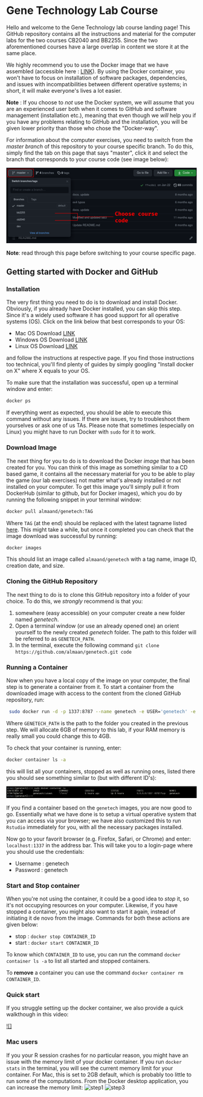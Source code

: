 # Gene Technology Lab Course

Hello and welcome to the Gene Technology lab course landing page! This GitHub
repository contains all the instructions and material for the computer labs for
the two courses CB2040 and BB2255. Since the two aforementioned courses have a
large overlap in content we store it at the same place.

We highly recommend you to use the Docker image that we have assembled
(accessible here :
[LINK](https://hub.docker.com/repository/docker/almaand/genetech)). By using the
Docker container, you won't have to focus on installation of software packages,
dependencies, and issues with incompatibilities between different operative
systems; in short, it will make everyone's lives a lot easier.

**Note** : If you choose to _not_ use the Docker system, we will assume that you
are an experienced user both when it comes to GitHub and software management
(installation etc.), meaning that even though we _will_ help you if you have 
any problems relating to GitHub and the installation, you will be given lower
priority than those who chose the "Docker-way".

For information about the computer exercises, you need to switch from the
_master branch_ of this repository to your course specific branch. To do this,
simply find the tab on this page that says "master", click it and select the
branch that corresponds to your course code (see image below):

![switch-branch](imgs/switch-branch.png)

**Note**: read through this page before switching to your course specific page.

## Getting started with Docker and GitHub


### Installation
The very first thing you need to do is to download and install Docker.
Obviously, if you already have Docker installed, you can skip this step. Since
it's a widely used software it has good support for all operative systems (OS).
Click on the link below that best corresponds to your OS:
- Mac OS Download [LINK](https://docs.docker.com/docker-for-mac/install/)
- Windows OS Download [LINK](https://docs.docker.com/docker-for-windows/install/)
- Linux OS Download [LINK](https://docs.docker.com/engine/install/)

and follow the instructions at respective page. If you find those instructions
too technical, you'll find plenty of guides by simply googling "Install docker on
X" where X equals to your OS.

To make sure that the installation was successful, open up a terminal window and enter:

```sh
docker ps 
```

If everything went as expected, you should be able to execute this command without any
issues. If there are issues, try to troubleshoot them yourselves or ask one of
us TAs. Please note that sometimes (especially on Linux) you might have to run Docker
with `sudo` for it to work.

### Download Image
The next thing for you to do is to download the Docker _image_ that has been
created for you. You can think of this image as something similar to a CD based
game, it contains all the necessary material for you to be able to play the game
(our lab exercises) not matter what's already installed or not installed on your
computer. To get this image you'll simply pull it from DockerHub (similar to
github, but for Docker images), which you do by running the following snippet in
your terminal window:

```sh
docker pull almaand/genetech:TAG
```

Where `TAG` (at the end) should be replaced with the latest tagname listed
[here](https://hub.docker.com/repository/registry-1.docker.io/almaand/genetech/tags?page=1&ordering=last_updated).
This might take a while, but once it completed you can check that the image
download was successful by running:

```sh
docker images
```
This should list an image called `almaand/genetech` with a tag name, image ID,
creation date, and size.

### Cloning the GitHub Repository
The next thing to do is to clone this GitHub repository into a folder of your
choice. To do this, we *strongly* recommend is that you:

1. somewhere (easy accessible) on your computer create a new folder named
_genetech_.
2. Open a terminal window (or use an already opened one) an orient yourself to
   the newly created _genetech_ folder. The path to this folder will be referred
   to as `GENETECH_PATH`.
3. In the terminal, execute the following command `git clone https://github.com/almaan/genetech.git code`

### Running a Container
Now when you have a local copy of the image on your computer, the final step is
to generate a container from it. To start a container from the downloaded image
with access to the content from the cloned GitHub repository, run:

```sh
 sudo docker run -d -p 1337:8787 --name genetech -e USER='genetech' -e PASSWORD='genetech' --memory=6g --mount type=bind,source=GENETECH_PATH,target=/home/genetech -e ROOT=TRUE almaand/genetech:TAG
```

Where `GENETECH_PATH` is the path to the folder you created in the previous
step. We will allocate 6GB of memory to this lab, if your RAM memory is really small
you could change this to 4GB.

To check that your container is running, enter:

```sh
docker container ls -a
```

this will list all your containers, stopped as well as running ones, listed
there you should see something similar to (but with different ID's):

![container listing](imgs/docker-list.png)

If you find a container based on the `genetech` images, you are now good to go.
Essentially what we have done is to setup a virtual operative system that you
can access via your browser; we have also customized this to run `Rstudio`
immediately for you, with all the necessary packages installed.

Now go to your favorit browser (e.g. Firefox, Safari, or Chrome) and enter:
`localhost:1337` in the address bar. This will take you to a login-page where
you should use the credentials:

- Username : genetech
- Password : genetech

### Start and Stop container
When you're not using the container, it could be a good idea to _stop_ it, so
it's not occupying resources on your computer. Likewise, if you have stopped a
container, you might also want to start it again, instead of initiating it de novo 
from the image. Commands for both these actions are given below:

- stop : `docker stop CONTAINER_ID`
- start : `docker start CONTAINER_ID`

To know which `CONTAINER_ID` to use, you can run the command `docker container
ls -a` to list all started and stopped containers.

To **remove** a container you can use the command `docker container rm
CONTAINER_ID`.

### Quick start
If you struggle setting up the docker container, we also provide a quick walkthough in this video:

[![]](https://user-images.githubusercontent.com/23736938/142621099-d2ce44a0-7a24-411f-b8b9-2f4dfc9ad457.mp4)

### Mac users
If you your R session crashes for no particular reason, you might have an issue with 
the memory limit of your docker container. If you run `docker stats` in the terminal, 
you will see the current memory limit for your container. For Mac, this is set to 2GB 
default, which is probably too little to run some of the computations. From the Docker
desktop application, you can increase the memory limit:
![step1](https://user-images.githubusercontent.com/23736938/142879597-7a07c83f-9b6a-4a76-ad75-dda28e46bc2f.png)
![step3](https://user-images.githubusercontent.com/23736938/142879604-753df433-195a-46ac-ae66-dc0437f8af4a.png)



